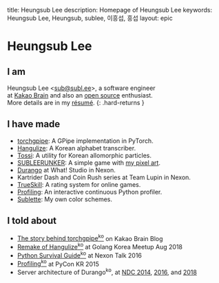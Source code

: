 title: Heungsub Lee
description: Homepage of Heungsub Lee
keywords: Heungsub Lee, Heungsub, sublee, 이흥섭, 흥섭
layout: epic

Heungsub Lee
============

I am
----

Heungsub Lee <[sub@subl.ee][]\>, a software engineer
<br>
at [Kakao Brain][] and also an [open source][] enthusiast.
<br>
More details are in my [résumé](/resume/).
{: .hard-returns }

[sub@subl.ee]: mailto:sub@subl.ee
[Kakao Brain]: https://kakaobrain.com/
[Open Source]: https://github.com/sublee

I have made
-----------

- [torchgpipe][]: A GPipe implementation in PyTorch.
- [Hangulize][]: A Korean alphabet transcriber.
- [Tossi][]: A utility for Korean allomorphic particles.
- [SUBLEERUNKER][]: A simple game with [my pixel art][DeviantArt].
- [Durango][] at What! Studio in Nexon.
- Kartrider Dash and Coin Rush series at Team Lupin in Nexon.
- [TrueSkill][]: A rating system for online games.
- [Profiling][]: An interactive continuous Python profiler.
- [Sublette][]: My own color schemes.

[torchgpipe]:   https://github.com/kakaobrain/torchgpipe
[Hangulize]:    https://hangulize.org/
[Tossi]:        https://github.com/what-studio/tossi
[SUBLEERUNKER]: /runker/
[DeviantArt]:   https://www.deviantart.com/sublee/gallery/?catpath=/
[Durango]:      http://durango.nexon.com/
[TrueSkill]:    https://trueskill.org/
[Profiling]:    https://github.com/what-studio/profiling
[Sublette]:     https://github.com/sublee/sublette

I told about
------------

- [The story behind torchgpipe<sup>ko</sup>][torchgpipe-blog] on Kakao Brain Blog
- [Remake of Hangulize<sup>ko</sup>][gokr1808] at Golang Korea Meetup Aug 2018
- [Python Survival Guide<sup>ko</sup>][nxtk16] at Nexon Talk 2016
- [Profiling<sup>ko</sup>][pycon15] at PyCon KR 2015
- Server architecture of Durango<sup>ko</sup>, at [NDC 2014][ndc14],
  [2016][ndc16], and [2018][ndc18]

[torchgpipe-blog]: https://kakaobrain.com/blog/66
[gokr1808]: https://subl.ee/~gokr1808
[nxtk16]:   https://subl.ee/~nxtk16
[pycon15]:  https://subl.ee/~pycon15

[ndc14]: https://subl.ee/~ndc14
[ndc16]: https://subl.ee/~ndc16
[ndc18]: https://subl.ee/~ndc18
